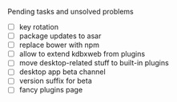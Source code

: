 Pending tasks and unsolved problems
- [ ] key rotation
- [ ] package updates to asar
- [ ] replace bower with npm
- [ ] allow to extend kdbxweb from plugins
- [ ] move desktop-related stuff to built-in plugins
- [ ] desktop app beta channel
- [ ] version suffix for beta
- [ ] fancy plugins page